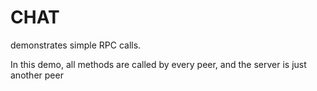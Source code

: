 # CHAT

demonstrates simple RPC calls.

In this demo, all methods are called by every peer, and the server is just another peer
